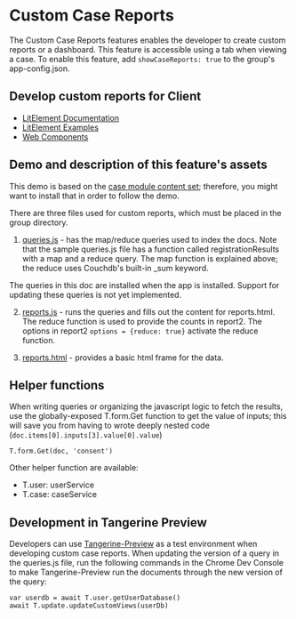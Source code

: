 # Custom Case Reports

The Custom Case Reports features enables the developer to create custom reports or a dashboard. This feature is accessible using a tab when viewing a case. To enable this feature, add `showCaseReports: true` to the group's app-config.json. 

## Develop custom reports for Client 

- [LitElement Documentation](https://lit-element.polymer-project.org/)
- [LitElement Examples](https://github.com/open-wc/lit-demos)
- [Web Components](https://developer.mozilla.org/en-US/docs/Web/Web_Components/Using_custom_elements)


## Demo and description of this feature's assets

This demo is based on the [case module content set](https://github.com/Tangerine-Community/Tangerine/tree/release/v3.11.0/content-sets/case-module); therefore, you might want to install that in order to follow the demo.

There are three files used for custom reports, which must be placed in the group directory. 

1. [queries.js](https://github.com/Tangerine-Community/Tangerine/blob/release/v3.11.0/content-sets/case-module/queries.js) - has the map/reduce queries used to index the docs. Note that the sample queries.js file has a function called registrationResults with a map and a reduce query. The map function is explained above; the reduce uses Couchdb's built-in _sum keyword. 

The queries in this doc are installed when the app is installed. Support for updating these queries is not yet implemented. 

2. [reports.js](https://github.com/Tangerine-Community/Tangerine/blob/release/v3.11.0/content-sets/case-module/reports.js) - runs the queries and fills out the content for reports.html. The reduce function is used to provide the counts in report2. The options in report2 `options = {reduce: true}` activate the reduce function. 

3. [reports.html](https://github.com/Tangerine-Community/Tangerine/blob/release/v3.11.0/content-sets/case-module/reports.html) - provides a basic html frame for the data. 

## Helper functions

When writing queries or organizing the javascript logic to fetch the results, use the globally-exposed T.form.Get function to get the value of inputs; this will save you from having to wrote deeply nested code (`doc.items[0].inputs[3].value[0].value`)

`T.form.Get(doc, 'consent')`

Other helper function are available:

- T.user: userService
- T.case: caseService

## Development in Tangerine Preview

Developers can use [Tangerine-Preview]([url](https://github.com/Tangerine-Community/Tangerine/tree/main/tangerine-preview)
) as a test environment when developing custom case reports.  When updating the version of a query in the queries.js file, run the following commands in the Chrome Dev Console to make Tangerine-Preview run the documents through the new version of the query:

```
var userdb = await T.user.getUserDatabase()
await T.update.updateCustomViews(userDb)
```




